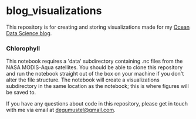 # blog_visualizations
This repository is for creating and storing visualizations made for my [Ocean Data Science blog](https://oceandatascience.medium.com/).

### Chlorophyll
This notebook requires a 'data' subdirectory containing .nc files from the NASA MODIS-Aqua satellites. You should be able to clone this repository and run the notebook straight out of the box on your machine if you don't alter the file structure. The notebook will create a visualizations subdirectory in the same location as the notebook; this is where figures will be saved to. 


If you have any questions about code in this repository, please get in touch with me via email at degumustel@gmail.com. 